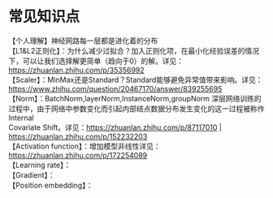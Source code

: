 # 常见知识点
【个人理解】神经网路每一层都是进化着的分布  
【L1&L2正则化】：为什么减少过拟合？加入正则化项，在最小化经验误差的情况下，可以让我们选择解更简单（趋向于0）的解。详见：https://zhuanlan.zhihu.com/p/35356992   
【Scaler】：MinMax还是Standard？Standard能够避免异常值带来影响。详见：https://www.zhihu.com/question/20467170/answer/839255695  
【Norm】：BatchNorm,layerNorm,InstanceNorm,groupNorm 深层网络训练的过程中，由于网络中参数变化而引起内部结点数据分布发生变化的这一过程被称作Internal  
 Covariate Shift。详见：https://zhuanlan.zhihu.com/p/87117010 | https://zhuanlan.zhihu.com/p/152232203  
【Activation function】：增加模型非线性详见：https://zhuanlan.zhihu.com/p/172254089  
【Learning rate】：  
【Gradient】：  
【Position embedding】：  

